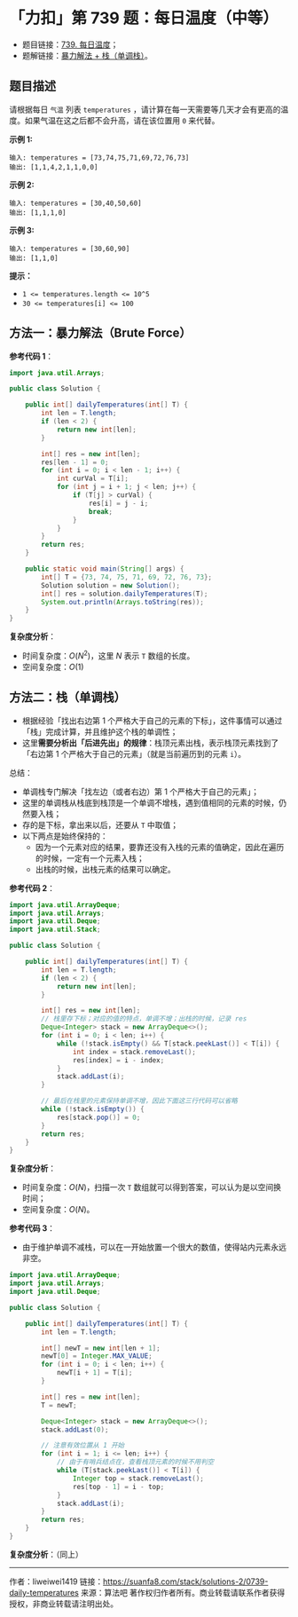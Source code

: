 # 「力扣」第 739 题：每日温度（中等）

- 题目链接：[739. 每日温度](https://leetcode-cn.com/problems/daily-temperatures/)；
- 题解链接：[暴力解法 + 栈（单调栈）](https://leetcode-cn.com/problems/daily-temperatures/solution/bao-li-jie-fa-dan-diao-zhan-by-liweiwei1419/)。

## 题目描述

请根据每日 `气温` 列表 `temperatures` ，请计算在每一天需要等几天才会有更高的温度。如果气温在这之后都不会升高，请在该位置用 `0` 来代替。

**示例 1:**

```
输入: temperatures = [73,74,75,71,69,72,76,73]
输出: [1,1,4,2,1,1,0,0]
```

**示例 2:**

```
输入: temperatures = [30,40,50,60]
输出: [1,1,1,0]
```

**示例 3:**

```
输入: temperatures = [30,60,90]
输出: [1,1,0]
```

**提示：**

- `1 <= temperatures.length <= 10^5`
- `30 <= temperatures[i] <= 100`

## 方法一：暴力解法（Brute Force）



**参考代码 1**：

```Java []
import java.util.Arrays;

public class Solution {

    public int[] dailyTemperatures(int[] T) {
        int len = T.length;
        if (len < 2) {
            return new int[len];
        }

        int[] res = new int[len];
        res[len - 1] = 0;
        for (int i = 0; i < len - 1; i++) {
            int curVal = T[i];
            for (int j = i + 1; j < len; j++) {
                if (T[j] > curVal) {
                    res[i] = j - i;
                    break;
                }
            }
        }
        return res;
    }

    public static void main(String[] args) {
        int[] T = {73, 74, 75, 71, 69, 72, 76, 73};
        Solution solution = new Solution();
        int[] res = solution.dailyTemperatures(T);
        System.out.println(Arrays.toString(res));
    }
}
```

**复杂度分析**：

- 时间复杂度：$O(N^2)$，这里 $N$ 表示 `T` 数组的长度。
- 空间复杂度：$O(1)$

## 方法二：栈（单调栈）

- 根据经验「找出右边第 1 个严格大于自己的元素的下标」，这件事情可以通过「栈」完成计算，并且维护这个栈的单调性；
- 这里**需要分析出「后进先出」的规律**：栈顶元素出栈，表示栈顶元素找到了「右边第 1 个严格大于自己的元素」（就是当前遍历到的元素 `i`）。

总结：

- 单调栈专门解决「找左边（或者右边）第 1 个严格大于自己的元素」；
- 这里的单调栈从栈底到栈顶是一个单调不增栈，遇到值相同的元素的时候，仍然要入栈；
- 存的是下标，拿出来以后，还要从 `T` 中取值；
- 以下两点是始终保持的：
  - 因为一个元素对应的结果，要靠还没有入栈的元素的值确定，因此在遍历的时候，一定有一个元素入栈；
  - 出栈的时候，出栈元素的结果可以确定。

**参考代码 2**：

```Java []
import java.util.ArrayDeque;
import java.util.Arrays;
import java.util.Deque;
import java.util.Stack;

public class Solution {

    public int[] dailyTemperatures(int[] T) {
        int len = T.length;
        if (len < 2) {
            return new int[len];
        }

        int[] res = new int[len];
        // 栈里存下标；对应的值的特点，单调不增；出栈的时候，记录 res
        Deque<Integer> stack = new ArrayDeque<>();
        for (int i = 0; i < len; i++) {
            while (!stack.isEmpty() && T[stack.peekLast()] < T[i]) {
                int index = stack.removeLast();
                res[index] = i - index;
            }
            stack.addLast(i);
        }

        // 最后在栈里的元素保持单调不增，因此下面这三行代码可以省略
        while (!stack.isEmpty()) {
            res[stack.pop()] = 0;
        }
        return res;
    }
}
```

**复杂度分析**：

- 时间复杂度：$O(N)$，扫描一次 `T` 数组就可以得到答案，可以认为是以空间换时间；
- 空间复杂度：$O(N)$。

**参考代码 3**：

- 由于维护单调不减栈，可以在一开始放置一个很大的数值，使得站内元素永远非空。

```Java []
import java.util.ArrayDeque;
import java.util.Arrays;
import java.util.Deque;

public class Solution {

    public int[] dailyTemperatures(int[] T) {
        int len = T.length;

        int[] newT = new int[len + 1];
        newT[0] = Integer.MAX_VALUE;
        for (int i = 0; i < len; i++) {
            newT[i + 1] = T[i];
        }

        int[] res = new int[len];
        T = newT;

        Deque<Integer> stack = new ArrayDeque<>();
        stack.addLast(0);

        // 注意有效位置从 1 开始
        for (int i = 1; i <= len; i++) {
            // 由于有哨兵结点在，查看栈顶元素的时候不用判空
            while (T[stack.peekLast()] < T[i]) {
                Integer top = stack.removeLast();
                res[top - 1] = i - top;
            }
            stack.addLast(i);
        }
        return res;
    }
}
```

**复杂度分析**：（同上）



---

作者：liweiwei1419
链接：https://suanfa8.com/stack/solutions-2/0739-daily-temperatures
来源：算法吧
著作权归作者所有。商业转载请联系作者获得授权，非商业转载请注明出处。